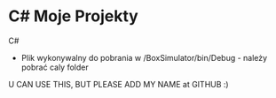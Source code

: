 # C# Moje Projekty
C#
* Plik wykonywalny do pobrania w /BoxSimulator/bin/Debug - należy pobrać caly folder

U CAN USE THIS, BUT PLEASE ADD MY NAME at GITHUB :)
